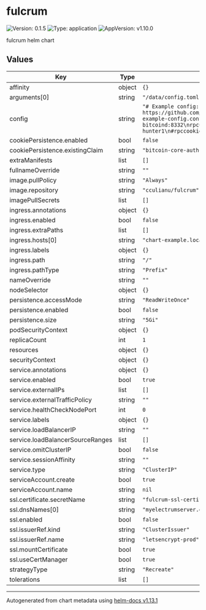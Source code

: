 # fulcrum

![Version: 0.1.5](https://img.shields.io/badge/Version-0.1.5-informational?style=flat-square) ![Type: application](https://img.shields.io/badge/Type-application-informational?style=flat-square) ![AppVersion: v1.10.0](https://img.shields.io/badge/AppVersion-v1.10.0-informational?style=flat-square)

fulcrum helm chart

## Values

| Key | Type | Default | Description |
|-----|------|---------|-------------|
| affinity | object | `{}` |  |
| arguments[0] | string | `"/data/config.toml"` |  |
| config | string | `"# Example config: https://github.com/cculianu/Fulcrum/blob/master/doc/fulcrum-example-config.conf\ndatadir = /data\nbitcoind = bitcoind:8332\nrpcuser = fulcrum\nrpcpassword = hunter1\n#rpccookie = /authcookie/.cookie\n"` |  |
| cookiePersistence.enabled | bool | `false` |  |
| cookiePersistence.existingClaim | string | `"bitcoin-core-authcookie"` |  |
| extraManifests | list | `[]` |  |
| fullnameOverride | string | `""` |  |
| image.pullPolicy | string | `"Always"` |  |
| image.repository | string | `"cculianu/fulcrum"` |  |
| imagePullSecrets | list | `[]` |  |
| ingress.annotations | object | `{}` |  |
| ingress.enabled | bool | `false` |  |
| ingress.extraPaths | list | `[]` |  |
| ingress.hosts[0] | string | `"chart-example.local"` |  |
| ingress.labels | object | `{}` |  |
| ingress.path | string | `"/"` |  |
| ingress.pathType | string | `"Prefix"` |  |
| nameOverride | string | `""` |  |
| nodeSelector | object | `{}` |  |
| persistence.accessMode | string | `"ReadWriteOnce"` |  |
| persistence.enabled | bool | `false` |  |
| persistence.size | string | `"5Gi"` |  |
| podSecurityContext | object | `{}` |  |
| replicaCount | int | `1` |  |
| resources | object | `{}` |  |
| securityContext | object | `{}` |  |
| service.annotations | object | `{}` |  |
| service.enabled | bool | `true` |  |
| service.externalIPs | list | `[]` |  |
| service.externalTrafficPolicy | string | `""` |  |
| service.healthCheckNodePort | int | `0` |  |
| service.labels | object | `{}` |  |
| service.loadBalancerIP | string | `""` |  |
| service.loadBalancerSourceRanges | list | `[]` |  |
| service.omitClusterIP | bool | `false` |  |
| service.sessionAffinity | string | `""` |  |
| service.type | string | `"ClusterIP"` |  |
| serviceAccount.create | bool | `true` |  |
| serviceAccount.name | string | `nil` |  |
| ssl.certificate.secretName | string | `"fulcrum-ssl-certificate"` |  |
| ssl.dnsNames[0] | string | `"myelectrumserver.domain.com"` |  |
| ssl.enabled | bool | `false` |  |
| ssl.issuerRef.kind | string | `"ClusterIssuer"` |  |
| ssl.issuerRef.name | string | `"letsencrypt-prod"` |  |
| ssl.mountCertificate | bool | `true` |  |
| ssl.useCertManager | bool | `true` |  |
| strategyType | string | `"Recreate"` |  |
| tolerations | list | `[]` |  |

----------------------------------------------
Autogenerated from chart metadata using [helm-docs v1.13.1](https://github.com/norwoodj/helm-docs/releases/v1.13.1)
